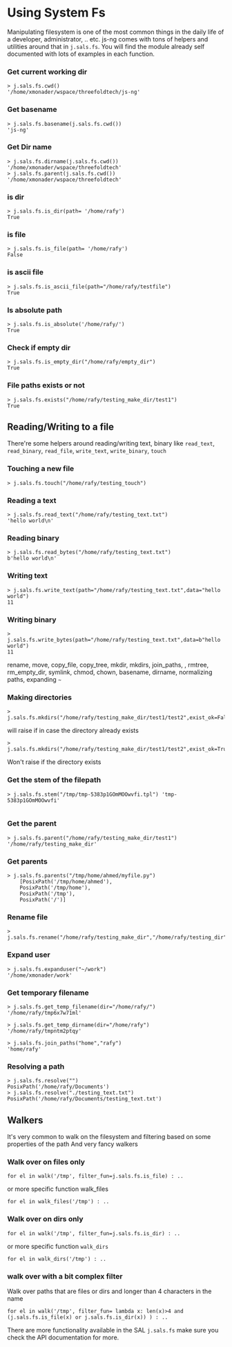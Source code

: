 # Using System Fs

Manipulating filesystem is one of the most common things in the daily life of a developer, administrator, .. etc. js-ng comes with tons of helpers and utilities around that in `j.sals.fs`. You will find the module already self documented with lots of examples in each function.


### Get current working dir

```
> j.sals.fs.cwd()
'/home/xmonader/wspace/threefoldtech/js-ng'
```

### Get basename
```
> j.sals.fs.basename(j.sals.fs.cwd()) 
'js-ng'
```

### Get Dir name
```
> j.sals.fs.dirname(j.sals.fs.cwd())
'/home/xmonader/wspace/threefoldtech'
> j.sals.fs.parent(j.sals.fs.cwd()) 
'/home/xmonader/wspace/threefoldtech'
```

### is dir

```
> j.sals.fs.is_dir(path= '/home/rafy')
True
```
### is file
```
> j.sals.fs.is_file(path= '/home/rafy')
False
```

### is ascii file

```
> j.sals.fs.is_ascii_file(path="/home/rafy/testfile")
True
```

### Is absolute path

```
> j.sals.fs.is_absolute('/home/rafy/')
True
```

### Check if empty dir
```
> j.sals.fs.is_empty_dir("/home/rafy/empty_dir")
True
```

### File paths exists or not

```
> j.sals.fs.exists("/home/rafy/testing_make_dir/test1")
True
```

## Reading/Writing to a file

There're some helpers around reading/writing text, binary like `read_text`, `read_binary`, `read_file`, `write_text`, `write_binary`, `touch`

### Touching a new file

```
> j.sals.fs.touch("/home/rafy/testing_touch")
```

### Reading a text

```
> j.sals.fs.read_text("/home/rafy/testing_text.txt")
'hello world\n'

```

### Reading binary

```
> j.sals.fs.read_bytes("/home/rafy/testing_text.txt")
b'hello world\n'
```


### Writing text

```
> j.sals.fs.write_text(path="/home/rafy/testing_text.txt",data="hello world")
11
```

### Writing binary

```
> j.sals.fs.write_bytes(path="/home/rafy/testing_text.txt",data=b"hello world")
11
```


rename, move, copy_file, copy_tree, mkdir, mkdirs, join_paths, , rmtree, rm_empty_dir, symlink, chmod, chown, basename, dirname, normalizing paths, expanding `~`



### Making directories
```
> j.sals.fs.mkdirs("/home/rafy/testing_make_dir/test1/test2",exist_ok=False)
```
will raise if in case the directory already exists

```
> j.sals.fs.mkdirs("/home/rafy/testing_make_dir/test1/test2",exist_ok=True) 
```
Won't raise if the directory exists

### Get the stem of the filepath

```
> j.sals.fs.stem("/tmp/tmp-5383p1GOmMOOwvfi.tpl") 'tmp-5383p1GOmMOOwvfi'
   
```

### Get the parent 

```
> j.sals.fs.parent("/home/rafy/testing_make_dir/test1")
'/home/rafy/testing_make_dir'
```

### Get parents

```
> j.sals.fs.parents("/tmp/home/ahmed/myfile.py")
    [PosixPath('/tmp/home/ahmed'),
    PosixPath('/tmp/home'),
    PosixPath('/tmp'),
    PosixPath('/')]
```


### Rename file
```
> j.sals.fs.rename("/home/rafy/testing_make_dir","/home/rafy/testing_dir") 
```

### Expand user
```
> j.sals.fs.expanduser("~/work")
'/home/xmonader/work'
```

### Get temporary filename 
```
> j.sals.fs.get_temp_filename(dir="/home/rafy/")  
'/home/rafy/tmp6x7w71ml'
```

```
> j.sals.fs.get_temp_dirname(dir="/home/rafy")  
'/home/rafy/tmpntm2ptqy'
```

```
> j.sals.fs.join_paths("home","rafy")  
'home/rafy'
```

### Resolving a path
```
> j.sals.fs.resolve("")  
PosixPath('/home/rafy/Documents')
> j.sals.fs.resolve("./testing_text.txt")  
PosixPath('/home/rafy/Documents/testing_text.txt')
```

## Walkers
It's very common to walk on the filesystem and filtering based on some properties of the path 
And very fancy walkers

### Walk over on files only

```
for el in walk('/tmp', filter_fun=j.sals.fs.is_file) : ..
```
or more specific function walk_files

```
for el in walk_files('/tmp') : ..
```



### Walk over on dirs only

```
for el in walk('/tmp', filter_fun=j.sals.fs.is_dir) : ..
```
or more specific function `walk_dirs`

```
for el in walk_dirs('/tmp') : ..

```

### walk over with a bit complex filter

 Walk over paths that are files or dirs and longer than 4 characters in the name

```
for el in walk('/tmp', filter_fun= lambda x: len(x)>4 and (j.sals.fs.is_file(x) or j.sals.fs.is_dir(x)) ) : ..
```
   

There are more functionality available in the SAL `j.sals.fs` make sure you check the API documentation for more.
